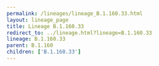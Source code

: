 ```yaml
---
permalink: /lineages/lineage_B.1.160.33.html
layout: lineage_page
title: Lineage B.1.160.33
redirect_to: ../lineage.html?lineage=B.1.160.33
lineage: B.1.160.33
parent: B.1.160
children: ['B.1.160.33']
---
```

